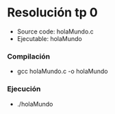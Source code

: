 # Resolución tp 0 

* Source code: holaMundo.c
* Ejecutable: holaMundo 

### Compilación 

* gcc holaMundo.c -o holaMundo

### Ejecución 

* ./holaMundo

